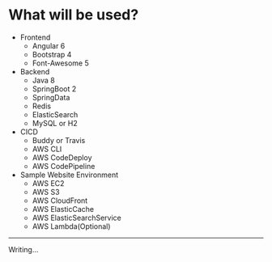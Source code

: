 # What will be used?
- Frontend
  - Angular 6
  - Bootstrap 4
  - Font-Awesome 5
- Backend
  - Java 8
  - SpringBoot 2
  - SpringData
  - Redis
  - ElasticSearch
  - MySQL or H2
- CICD
  - Buddy or Travis
  - AWS CLI
  - AWS CodeDeploy
  - AWS CodePipeline
- Sample Website Environment
  - AWS EC2
  - AWS S3
  - AWS CloudFront
  - AWS ElasticCache
  - AWS ElasticSearchService
  - AWS Lambda(Optional)



-----------------------------------------------
  Writing...
